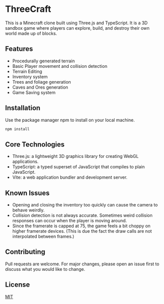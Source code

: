 # ThreeCraft

This is a Minecraft clone built using Three.js and TypeScript. It is a 3D sandbox game where players can explore, build, and destroy their own world made up of blocks.

## Features

- Procedurally generated terrain
- Basic Player movement and collision detection
- Terrain Editing
- Inventory system
- Trees and foliage generation
- Caves and Ores generation
- Game Saving system

## Installation

Use the package manager npm to install on your local machine.

```bash
npm install
```

## Core Technologies

- Three.js: a lightweight 3D graphics library for creating WebGL applications.
- TypeScript: a typed superset of JavaScript that compiles to plain JavaScript.
- Vite: a web application bundler and development server.

## Known Issues

- Opening and closing the inventory too quickly can cause the camera to behave weirdly.
- Collision detection is not always accurate. Sometimes weird collision responses can occur when the player is moving around.
- Since the framerate is capped at 75, the game feels a bit choppy on higher framerate devices. (This is due the fact the draw calls are not interpolated between frames.)

## Contributing

Pull requests are welcome. For major changes, please open an issue first
to discuss what you would like to change.

## License

[MIT](https://choosealicense.com/licenses/mit/)

